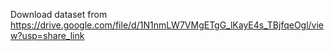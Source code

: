 Download dataset from https://drive.google.com/file/d/1N1nmLW7VMgETgG_lKayE4s_TBjfqeOgl/view?usp=share_link
